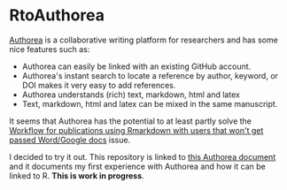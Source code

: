 # RtoAuthorea

[Authorea](https://www.authorea.com) is a collaborative writing platform for researchers and has some nice features such as:

- Authorea can easily be linked with an existing GitHub account.
- Authorea's instant search to locate a reference by author, keyword, or DOI makes it very easy to add references.
- Authorea understands (rich) text, markdown, html and latex
- Text, markdown, html and latex can be mixed in the same manuscript.

It seems that Authorea has the potential to at least partly solve the [Workflow for publications using Rmarkdown with users that won't get passed Word/Google docs](https://github.com/ropensci/unconf18/issues/42) issue.

I decided to try it out. This repository is linked to [this Authorea document](https://www.authorea.com/324602/-lakW_gmm7oe7zmyt-0NhA) and it documents my first experience with Authorea and how it can be linked to R. **This is work in progress**.
